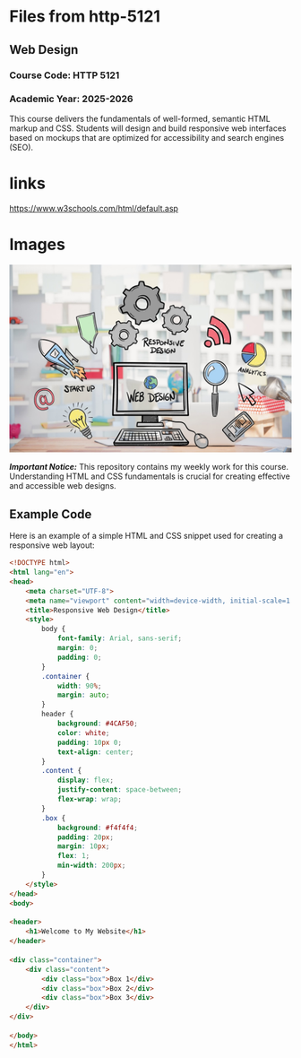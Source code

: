 # Files from http-5121
## Web Design
### Course Code: HTTP 5121

### Academic Year: 2025-2026

This course delivers the fundamentals of well-formed, semantic HTML markup and CSS. Students will design and build responsive web interfaces based on mockups that are optimized for accessibility and search engines (SEO).

# links
https://www.w3schools.com/html/default.asp

# Images
![Web Design Overview](webdesign.jpg)

***Important Notice:*** This repository contains my weekly work for this course. Understanding HTML and CSS fundamentals is crucial for creating effective and accessible web designs.

## Example Code

Here is an example of a simple HTML and CSS snippet used for creating a responsive web layout:

```html
<!DOCTYPE html>
<html lang="en">
<head>
    <meta charset="UTF-8">
    <meta name="viewport" content="width=device-width, initial-scale=1.0">
    <title>Responsive Web Design</title>
    <style>
        body {
            font-family: Arial, sans-serif;
            margin: 0;
            padding: 0;
        }
        .container {
            width: 90%;
            margin: auto;
        }
        header {
            background: #4CAF50;
            color: white;
            padding: 10px 0;
            text-align: center;
        }
        .content {
            display: flex;
            justify-content: space-between;
            flex-wrap: wrap;
        }
        .box {
            background: #f4f4f4;
            padding: 20px;
            margin: 10px;
            flex: 1;
            min-width: 200px;
        }
    </style>
</head>
<body>

<header>
    <h1>Welcome to My Website</h1>
</header>

<div class="container">
    <div class="content">
        <div class="box">Box 1</div>
        <div class="box">Box 2</div>
        <div class="box">Box 3</div>
    </div>
</div>

</body>
</html>

